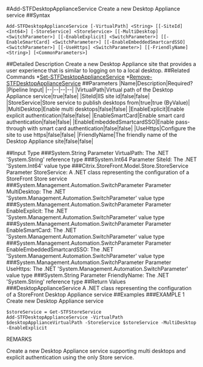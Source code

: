 #Add-STFDesktopApplianceService
Create a new Desktop Appliance service
##Syntax
```Add-STFDesktopApplianceService [-VirtualPath] <String> [[-SiteId] <Int64>] [-StoreService] <StoreService> [[-MultiDesktop] <SwitchParameter>] [[-EnableExplicit] <SwitchParameter>] [[-EnableSmartCard] <SwitchParameter>] [[-EnableEmbeddedSmartcardSSO] <SwitchParameter>] [[-UseHttps] <SwitchParameter>] [[-FriendlyName] <String>] [<CommonParameters>]
```
##Detailed Description
Create a new Desktop Appliance site that provides a user experience that is similar to logging on to a local desktop.
##Related Commands
*[Set-STFDesktopApplianceService](Set-STFDesktopApplianceService)
*[Remove-STFDesktopApplianceService](Remove-STFDesktopApplianceService)
##Parameters
|Name|Description|Required?|Pipeline Input||--|--|--|--||VirtualPath|Virtual path of the Desktop Appliance service|true|false||SiteId|IIS site id|false|false||StoreService|Store service to publish desktops from|true|true (ByValue)||MultiDesktop|Enable multi desktops|false|false||EnableExplicit|Enable explicit authentication|false|false||EnableSmartCard|Enable smart card authentication|false|false||EnableEmbeddedSmartcardSSO|Enable pass-through with smart card authentication|false|false||UseHttps|Configure the site to use https|false|false||FriendlyName|The friendly name of the Desktop Appliance site|false|false|##Input Type
###System.String
Parameter VirtualPath: The .NET 'System.String' reference type
###System.Int64
Parameter SiteId: The .NET 'System.Int64' value type
###Citrix.StoreFront.Model.Store.StoreService
Parameter StoreService: A .NET class representing the configuration of a StoreFront Store service
###System.Management.Automation.SwitchParameter
Parameter MultiDesktop: The .NET 'System.Management.Automation.SwitchParameter' value type
###System.Management.Automation.SwitchParameter
Parameter EnableExplicit: The .NET 'System.Management.Automation.SwitchParameter' value type
###System.Management.Automation.SwitchParameter
Parameter EnableSmartCard: The .NET 'System.Management.Automation.SwitchParameter' value type
###System.Management.Automation.SwitchParameter
Parameter EnableEmbeddedSmartcardSSO: The .NET 'System.Management.Automation.SwitchParameter' value type
###System.Management.Automation.SwitchParameter
Parameter UseHttps: The .NET 'System.Management.Automation.SwitchParameter' value type
###System.String
Parameter FriendlyName: The .NET 'System.String' reference type
##Return Values
###DesktopApplianceService
A .NET class representing the configuration of a StoreFront Desktop Appliance service
##Examples
###EXAMPLE 1 Create new Desktop Appliance service
```$storeService = Get-STFStoreService
Add-STFDesktopApplianceService -VirtualPath $desktopApplianceVirtualPath -StoreService $storeService -MultiDesktop -EnableExplicit
```
REMARKS

Create a new Desktop Appliance service supporting multi desktops and explicit authentication using the only Store
service.
